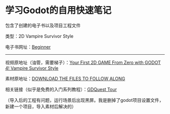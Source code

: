 # 学习Godot的自用快速笔记

包含了创建的电子书以及项目工程文件

类型：2D Vampire Survivor Style 

电子书网址：[Beginner](https://nuyujio.github.io/Fast-Beginner-for-Godot/) 

---

视频原地址（油管，需要梯子）：[Your First 2D GAME From Zero with GODOT 4! Vampire Survivor Style](https://www.youtube.com/watch?v=GwCiGixlqiU) 

素材原地址：[DOWNLOAD THE FILES TO FOLLOW ALONG](https://www.gdquest.com/tutorial/godot/2d/first-2d-game-godot-4/) 

相关链接（似乎是免费的入门系列教程）：[GDQuest Tour](https://www.gdquest.com/tutorial/godot/learning-paths/godot-tours-101/)

（导入后的工程有问题，运行场景后出现黑屏。我是删掉了godot项目设置文件，新建一个项目，导入素材后解决的）
